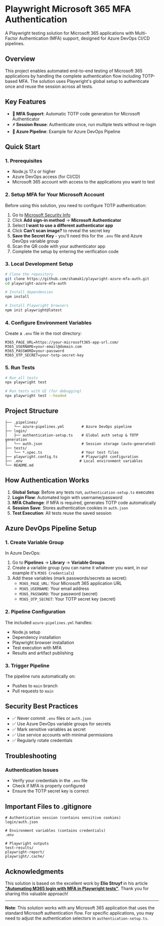 # Playwright Microsoft 365 MFA Authentication

A Playwright testing solution for Microsoft 365 applications with Multi-Factor Authentication (MFA) support, designed for Azure DevOps CI/CD pipelines.

## Overview

This project enables automated end-to-end testing of Microsoft 365 applications by handling the complete authentication flow including TOTP-based MFA. The solution uses Playwright's global setup to authenticate once and reuse the session across all tests.

## Key Features

- **🔐 MFA Support**: Automatic TOTP code generation for Microsoft Authenticator
- **⚡ Session Reuse**: Authenticate once, run multiple tests without re-login
- **🚀 Azure Pipeline**: Example for Azure DevOps Pipeline

## Quick Start

### 1. Prerequisites

- Node.js 17.x or higher
- Azure DevOps access (for CI/CD)
- Microsoft 365 account with access to the applications you want to test

### 2. Setup MFA for Your Microsoft Account

Before using this solution, you need to configure TOTP authentication:

1. Go to [Microsoft Security Info](https://mysignins.microsoft.com/security-info)
2. Click **Add sign-in method** → **Microsoft Authenticator**
3. Select **I want to use a different authenticator app**
4. Click **Can't scan image?** to reveal the secret key
5. **Save the Secret Key** - you'll need this for the `.env` file and Azure DevOps variable group
6. Scan the QR code with your authenticator app
7. Complete the setup by entering the verification code

### 3. Local Development Setup

```bash
# Clone the repository
git clone https://github.com/shamak1/playwright-azure-mfa-auth.git
cd playwright-azure-mfa-auth

# Install dependencies
npm install

# Install Playwright browsers
npm init playwright@latest
```

### 4. Configure Environment Variables

Create a `.env` file in the root directory:

```env
M365_PAGE_URL=https://your-microsoft365-app-url.com/
M365_USERNAME=your-email@domain.com
M365_PASSWORD=your-password
M365_OTP_SECRET=your-totp-secret-key
```

### 5. Run Tests

```bash
# Run all tests
npx playwright test

# Run tests with UI (for debugging)
npx playwright test --headed
```

## Project Structure

```
├── .pipelines/
│   └── azure-pipelines.yml        # Azure DevOps pipeline
├── login/
│   ├── authentication-setup.ts    # Global auth setup & TOTP generation
│   └── auth.json                  # Session storage (auto-generated)
├── tests/
│   └── *.spec.ts                  # Your test files
├── playwright.config.ts           # Playwright configuration
├── .env                          # Local environment variables
└── README.md
```

## How Authentication Works

1. **Global Setup**: Before any tests run, `authentication-setup.ts` executes
2. **Login Flow**: Automated login with username/password
3. **MFA Challenge**: If MFA is required, generates TOTP code automatically
4. **Session Save**: Stores authentication cookies in `auth.json`
5. **Test Execution**: All tests reuse the saved session

## Azure DevOps Pipeline Setup

### 1. Create Variable Group

In Azure DevOps:
1. Go to **Pipelines** → **Library** → **Variable Groups**
2. Create a variable group (you can name it whatever you want, in our example it's `M365 Credentials`)
3. Add these variables (mark passwords/secrets as secret):
   - `M365_PAGE_URL`: Your Microsoft 365 application URL
   - `M365_USERNAME`: Your email address
   - `M365_PASSWORD`: Your password (secret)
   - `M365_OTP_SECRET`: Your TOTP secret key (secret)

### 2. Pipeline Configuration

The included `azure-pipelines.yml` handles:
- Node.js setup
- Dependency installation
- Playwright browser installation
- Test execution with MFA
- Results and artifact publishing

### 3. Trigger Pipeline

The pipeline runs automatically on:
- Pushes to `main` branch
- Pull requests to `main`

## Security Best Practices

- ✅ Never commit `.env` files or `auth.json`
- ✅ Use Azure DevOps variable groups for secrets
- ✅ Mark sensitive variables as secret
- ✅ Use service accounts with minimal permissions
- ✅ Regularly rotate credentials

## Troubleshooting

### Authentication Issues
- Verify your credentials in the `.env` file
- Check if MFA is properly configured
- Ensure the TOTP secret key is correct

## Important Files to .gitignore

```gitignore
# Authentication session (contains sensitive cookies)
login/auth.json

# Environment variables (contains credentials)
.env

# Playwright outputs
test-results/
playwright-report/
playwright/.cache/
```

## Acknowledgments

This solution is based on the excellent work by **Elio Struyf** in his article [**"Automating M365 login with MFA in Playwright tests"**](https://www.eliostruyf.com/automating-microsoft-365-login-mfa-playwright-tests/). Thank you for sharing this valuable approach!

---

**Note**: This solution works with any Microsoft 365 application that uses the standard Microsoft authentication flow. For specific applications, you may need to adjust the authentication selectors in `authentication-setup.ts`.
